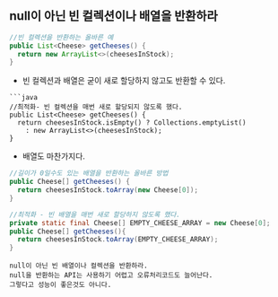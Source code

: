 ## null이 아닌 빈 컬렉션이나 배열을 반환하라
  
  ```java
  //빈 컬렉션을 반환하는 올바른 예
  public List<Cheese> getCheeses() {
    return new ArrayList<>(cheesesInStock);
  }
  ```
  - 빈 컬렉션과 배열은 굳이 새로 할당하지 않고도 반환할 수 있다.
  ```
  ```java
  //최적화- 빈 컬렉션을 매번 새로 할당되지 않도록 했다.
  public List<Cheese> getCheeses() {
    return cheesesInStock.isEmpty() ? Collections.emptyList()
      : new ArrayList<>(cheesesInStock);
  }
  ```
  - 배열도 마찬가지다.
  ```java
  //길이가 0일수도 있는 배열을 반환하는 올바른 방법
  public Cheese[] getCheeses() {
    return cheesesInStock.toArray(new Cheese[0]);
  }
  
  //최적화 - 빈 배열을 매번 새로 할당하지 않도록 했다.
  private static final Cheese[] EMPTY_CHEESE_ARRAY = new Cheese[0];
  public Cheese[] getCheeses(){
    return cheesesInStock.toArray(EMPTY_CHEESE_ARRAY);
  }
  ```
  
  ```
  null이 아닌 빈 배열이나 컬렉션을 반환하라.
  null을 반환하는 API는 사용하기 어렵고 오류처리코드도 늘어난다.
  그렇다고 성능이 좋은것도 아니다.
  ```
